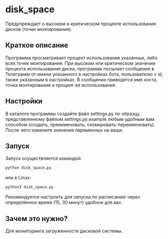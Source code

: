 # disk_space
Предупреждает о высоком и критическом проценте использования дисков (точек монтирования).

## Краткое описание
Программа просматривает процент использования указанных, либо всех точек монтирования. При высоком или критическом значении процента использования диска, программа посылает сообщение в Телеграмм от имени указанного в настройках бота, пользователю с id, также указанным в настройках. В сообщении приводятся имя хоста, точка монтирования и процент её использования.

## Настройки
В каталоге программы создайте файл settings.py по образцу, представленному файлом settings.py.example любым удобным вам способом (создать, прееименовать, скомировать-переименовать). После чего измените значения переменных на ваши.

## Запуск
Запуск осуществляется командой 
```bash
python disk_space.py
```
или в Linux:
```bash
python3 disk_space.py
```
Рекомендуется настроить для запуска по расписанию через определённое время (15, 30 минут) удобное для вас.

## Зачем это нужно?
Для мониторинга загруженности дисковой системы.